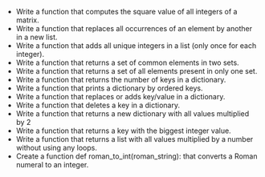 - Write a function that computes the square value of all integers of a matrix.  
- Write a function that replaces all occurrences of an element by another in a new list.  
- Write a function that adds all unique integers in a list (only once for each integer).  
- Write a function that returns a set of common elements in two sets.  
- Write a function that returns a set of all elements present in only one set.  
- Write a function that returns the number of keys in a dictionary.  
- Write a function that prints a dictionary by ordered keys.  
- Write a function that replaces or adds key/value in a dictionary.  
- Write a function that deletes a key in a dictionary.  
- Write a function that returns a new dictionary with all values multiplied by 2  
- Write a function that returns a key with the biggest integer value.  
- Write a function that returns a list with all values multiplied by a number without using any loops.  
- Create a function def roman_to_int(roman_string): that converts a Roman numeral to an integer.  
